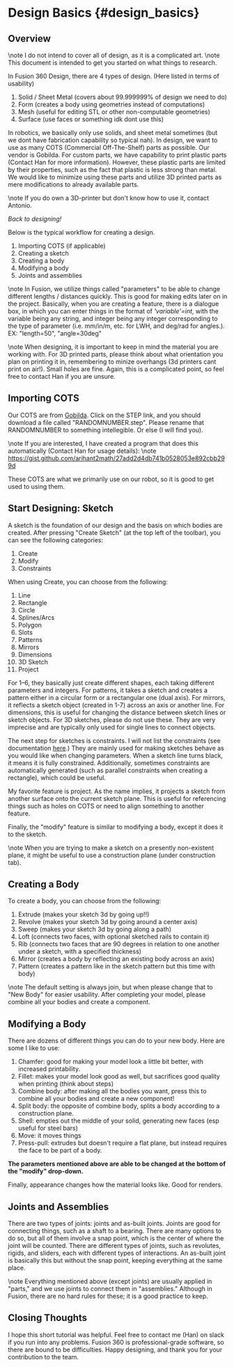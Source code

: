 Design Basics {#design_basics}
==============

## Overview

\note I do not intend to cover all of design, as it is a complicated art.
\note This document is intended to get you started on what things to research.

In Fusion 360 Design, there are 4 types of design. (Here listed in terms of usability)

1. Solid / Sheet Metal (covers about 99.999999% of design we need to do)
2. Form (creates a body using geometries instead of computations)
3. Mesh (useful for editing STL or other non-computable geometries)
4. Surface (use faces or something idk dont use this)

In robotics, we basically only use solids, and sheet metal sometimes (but we dont have fabrication capability so typical nah). In design, we want to use as many COTS (Commercial Off-The-Shelf) parts as possible. Our vendor is Gobilda. For custom parts, we have capability to print plastic parts (Contact Han for more information). 
However, these plastic parts are limited by their properties, such as the fact that plastic is less strong than metal. We would like to minimize using these parts and utilize 3D printed parts as mere modifications to already available parts. 

\note If you do own a 3D-printer but don't know how to use it, contact Antonio.

_Back to designing!_

Below is the typical workflow for creating a design.

1. Importing COTS (if applicable)
2. Creating a sketch
3. Creating a body
4. Modifying a body
5. Joints and assemblies

\note In Fusion, we utilize things called "parameters" to be able to change different lengths / distances quickly. This is good for making edits later on in the project. Basically, when you are creating a feature, there is a dialogue box, in which you can enter things in the format of *'variable'=int*, with the variable being any string, and integer being any integer corresponding to the type of parameter (i.e. mm/in/m, etc. for LWH, and deg/rad for angles.). EX: "length=50", "angle=30deg"

\note When designing, it is important to keep in mind the material you are working with. For 3D printed parts, please think about what orientation you plan on printing it in, remembering to minize overhangs (3d printers cant print on air!). Small holes are fine. Again, this is a complicated point, so feel free to contact Han if you are unsure.

## Importing COTS

Our COTS are from [Gobilda](https://www.gobilda.com). Click on the STEP link, and you should download a file called "RANDOMNUMBER.step". Please rename that RANDOMNUMBER to something intellegible. Or else (I will find you). 

\note If you are interested, I have created a program that does this automatically (Contact Han for usage details):
\note https://gist.github.com/arihant2math/27add2d4db741b0528053e892cbb299d

These COTS are what we primarily use on our robot, so it is good to get used to using them.

## Start Designing: Sketch

A sketch is the foundation of our design and the basis on which bodies are created. After pressing "Create Sketch" (at the top left of the toolbar), you can see the following categories: 

1. Create
2. Modify
3. Constraints

When using Create, you can choose from the following:

1. Line
2. Rectangle
3. Circle
4. Splines/Arcs
5. Polygon
6. Slots
7. Patterns
8. Mirrors
9. Dimensions
10. 3D Sketch
11. Project

For 1–6, they basically just create different shapes, each taking different parameters and integers.
For patterns, it takes a sketch and creates a pattern either in a circular form or a rectangular one (dual axis).
For mirrors, it reflects a sketch object (created in 1-7) across an axis or another line.
For dimensions, this is useful for changing the distance between sketch lines or sketch objects.
For 3D sketches, please do not use these. 
They are very imprecise and are typically only used for single lines to connect objects.

The next step for sketches is constraints.
I will not list the constraints (see documentation [here](https://help.autodesk.com/view/fusion360/ENU/?guid=SKT-CONSTRAINTS).)
They are mainly used for making sketches behave as you would like when changing parameters.
When a sketch line turns black, it means it is fully constrained.
Additionally, sometimes constraints are automatically generated (such as parallel constraints when creating a rectangle), which could be useful. 

My favorite feature is project.
As the name implies, it projects a sketch from another surface onto the current sketch plane.
This is useful for referencing things such as holes on COTS or need to align something to another feature. 

Finally, the "modify" feature is similar to modifying a body, except it does it to the sketch.

\note When you are trying to make a sketch on a presently non-existent plane, it might be useful to use a construction plane (under construction tab).

## Creating a Body

To create a body, you can choose from the following:

1. Extrude (makes your sketch 3d by going up!!)
2. Revolve (makes your sketch 3d by going around a center axis)
3. Sweep (makes your sketch 3d by going along a path)
4. Loft (connects two faces, with optional sketched rails to contain it)
5. Rib (connects two faces that are 90 degrees in relation to one another under a sketch, with a specified thickness)
6. Mirror (creates a body by reflecting an existing body across an axis)
7. Pattern (creates a pattern like in the sketch pattern but this time with body)

\note The default setting is always join, but when please change that to "New Body" for easier usability.
After completing your model, please combine all your bodies and create a component.

## Modifying a Body

There are dozens of different things you can do to your new body. Here are some I like to use:

1. Chamfer: good for making your model look a little bit better, with increased printability.
2. Fillet: makes your model look good as well, but sacrifices good quality when printing (think about steps)
3. Combine body: after making all the bodies you want, press this to combine all your bodies and create a new component!
4. Split body: the opposite of combine body, splits a body according to a construction plane.
5. Shell: empties out the middle of your solid, generating new faces (esp useful for steel bars)
6. Move: it moves things
7. Press-pull: extrudes but doesn't require a flat plane, but instead requires the face to be part of a body.

**The parameters mentioned above are able to be changed at the bottom of the "modify" drop-down.**

Finally, appearance changes how the material looks like. Good for renders.

## Joints and Assemblies

There are two types of joints: joints and as-built joints.
Joints are good for connecting things, such as a shaft to a bearing.
There are many options to do so, but all of them involve a snap point, which is the center of where the joint will be counted.
There are different types of joints, such as revolutes, rigids, and sliders, each with different types of interactions.
An as-built joint is basically this but without the snap point, keeping everything at the same place.

\note Everything mentioned above (except joints) are usually applied in "parts,"
and we use joints to connect them in "assemblies."
Although in Fusion, there are no hard rules for these; it is a good practice to keep.

## Closing Thoughts

I hope this short tutorial was helpful.
Feel free to contact me (Han) on slack if you run into any problems.
Fusion 360 is professional-grade software, so there are bound to be difficulties.
Happy designing, and thank you for your contribution to the team.
